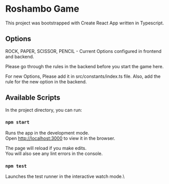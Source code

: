 # Roshambo Game

This project was bootstrapped with Create React App written in Typescript.

## Options

ROCK, PAPER, SCISSOR, PENCIL - Current Options configured in frontend and backend.

Please go through the rules in the backend before you start the game here.

For new Options, Please add it in src/constants/index.ts file. Also, add the rule for the new option in the backend.

## Available Scripts

In the project directory, you can run:

### `npm start`

Runs the app in the development mode.\
Open [http://localhost:3000](http://localhost:3000) to view it in the browser.

The page will reload if you make edits.\
You will also see any lint errors in the console.

### `npm test`

Launches the test runner in the interactive watch mode.\
